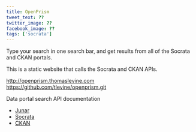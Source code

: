 ```yaml
---
title: OpenPrism
tweet_text: ??
twitter_image: ??
facebook_image: ??
tags: ['socrata']
---
```

Type your search in one search bar, and get results from all of the Socrata and CKAN portals.

This is a static website that calls the Socrata and CKAN APIs.

http://openprism.thomaslevine.com
https://github.com/tlevine/openprism.git


Data portal search API documentation

* [Junar](http://wiki.junar.com/index.php/API)
* [Socrata](https://github.com/jasonlally/open-data-browser/blob/dev/data/dataportalapi.py)
* [CKAN](http://docs.ckan.org/en/ckan-1.7/apiv3.html)
